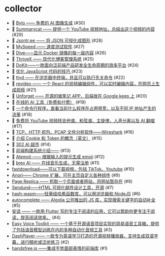 # collector
- 🛀 [Bylo —— 免费的 AI 图像生成](https://github.com/dengaye/collector/issues/30) (#30)
- 🛀 [Summarycat —— 提供一个 YouTube 视频地址，总结出这个视频的内容](https://github.com/dengaye/collector/issues/29) (#29)
- 🛀 [Jsontr.ee —— 将 JSON 可视化成图形](https://github.com/dengaye/collector/issues/28) (#28)
- 🛀 [MySpeed —— 速度测试软件](https://github.com/dengaye/collector/issues/27) (#27)
- 🛀 [Dive——显示 Docker 镜像的每一层内容](https://github.com/dengaye/collector/issues/26) (#26)
- 🛀 [ThriveX —— 现代化博客管理系统](https://github.com/dengaye/collector/issues/25) (#25)
- 🛀 [DoKit——一款面向泛前端产品研发全生命周期的效率平台](https://github.com/dengaye/collector/issues/24) (#24)
- 🛀 [优化 JavaScript 代码的技巧 ](https://github.com/dengaye/collector/issues/23) (#23)
- 🛀 [ttyd —— 在浏览器中终端，并且可以执行先关命令](https://github.com/dengaye/collector/issues/22) (#22)
- 🛀 [revideo —— 一个 React 的视频编辑组件，可以实时编辑内容，在网页上生成视频](https://github.com/dengaye/collector/issues/21) (#21)
- 🛀 [Unforget —— 开源的做笔记 APP，后端放在 Google keep 上](https://github.com/dengaye/collector/issues/20) (#20)
- 🛀 [在线的 AI 工具（免费和付费）](https://github.com/dengaye/collector/issues/19) (#19)
- 🛀 [一个命令行程序，查看当前什么程序在占用带宽，以及不同 IP 地址产生的流量](https://github.com/dengaye/collector/issues/18) (#18)
- 🛀 [免费将 YouTube 视频转吉他谱、和弦谱、主旋律，人声分离以及 AI 翻唱](https://github.com/dengaye/collector/issues/17) (#17)
- 🛀 [TCP、HTTP 抓包、PCAP 文件分析软件——Wireshark](https://github.com/dengaye/collector/issues/16) (#16)
- 🛀 [介绍 Cookie 和 Token 的概念（英文）](https://github.com/dengaye/collector/issues/15) (#15)
- 🛀 [302 AI 超市](https://github.com/dengaye/collector/issues/14) (#14)
- 🛀 [前端构建系统介绍——](https://github.com/dengaye/collector/issues/13) (#13)
- 🛀 [AIemoji —— 根据输入的提示生成 emoji](https://github.com/dengaye/collector/issues/12) (#12)
- 🛀 [brev AI —— 在线音乐生成，无需注册](https://github.com/dengaye/collector/issues/11) (#11)
-  [fastdownload——可以下载视频，包括 TikTok、Youtube](https://github.com/dengaye/collector/issues/10) (#10)
-  [Anori—— Chrome 扩展，可在主页自定义各种组件](https://github.com/dengaye/collector/issues/9) (#9)
-  [Page Replica —— 抓取一个页面或者网站，将网站暂存在](https://github.com/dengaye/collector/issues/8) (#8)
-  [Sendund——HTML 可视化邮件设计工具，开源](https://github.com/dengaye/collector/issues/7) (#7)
-  [hash-wasm——轻量级哈希函数库，可以用浏览器和 NodeJS](https://github.com/dengaye/collector/issues/6) (#6)
-  [autocomplete —— Algolia 公司推出的 JS 库，实现搜索关键字的自动补全](https://github.com/dengaye/collector/issues/5) (#5)
-  [安读 —— 一款用  Flutter 写的专注于阅读的应用，它可以帮助你更专注于阅读，提高阅读效率。](https://github.com/dengaye/collector/issues/4) (#4)
-  [Easy Voice Toolkit —— 一个基于开源语音项目实现的简易语音工具箱，提供了包括语音模型训练在内的多种自动化音频工具](https://github.com/dengaye/collector/issues/3) (#3)
-  [DashPlayer —— 一款专为英语学习打造的开源视频播放器，支持生成双语字幕，进行精听或泛听练习](https://github.com/dengaye/collector/issues/2) (#2)
-  [handsfree.js ——集成手势面部表情的前端库](https://github.com/dengaye/collector/issues/1) (#1)

